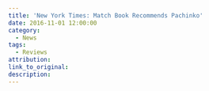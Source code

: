 ```yaml
---
title: 'New York Times: Match Book Recommends Pachinko'
date: 2016-11-01 12:00:00
category:
  - News
tags:
  - Reviews
attribution:
link_to_original:
description:
---
```

